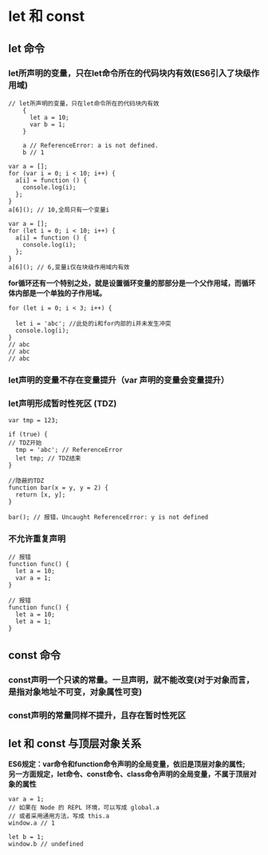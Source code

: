 # let 和 const

## let 命令 

### let所声明的变量，只在let命令所在的代码块内有效(ES6引入了块级作用域)   

```
// let所声明的变量，只在let命令所在的代码块内有效
	{
	  let a = 10;
	  var b = 1;
	}

	a // ReferenceError: a is not defined.
	b // 1
```

```
var a = [];
for (var i = 0; i < 10; i++) {
  a[i] = function () {
    console.log(i);
  };
}
a[6](); // 10,全局只有一个变量i
```

```
var a = [];
for (let i = 0; i < 10; i++) {
  a[i] = function () {
    console.log(i);
  };
}
a[6](); // 6,变量i仅在块级作用域内有效
```
**for循环还有一个特别之处，就是设置循环变量的那部分是一个父作用域，而循环体内部是一个单独的子作用域。**   
```
for (let i = 0; i < 3; i++) {
  
  let i = 'abc'; //此处的i和for内部的i并未发生冲突
  console.log(i);
}
// abc
// abc
// abc
```

### let声明的变量不存在变量提升（var 声明的变量会变量提升）

### let声明形成暂时性死区 (TDZ)
```
var tmp = 123;

if (true) {
// TDZ开始
  tmp = 'abc'; // ReferenceError
  let tmp; // TDZ结束
}
``` 
```
//隐蔽的TDZ
function bar(x = y, y = 2) {
  return [x, y];
}

bar(); // 报错，Uncaught ReferenceError: y is not defined  
```  

### 不允许重复声明 
```
// 报错
function func() {
  let a = 10;
  var a = 1;
}

// 报错
function func() {
  let a = 10;
  let a = 1;
}
```

## const 命令 

### const声明一个只读的常量。一旦声明，就不能改变(对于对象而言，是指对象地址不可变，对象属性可变)
### const声明的常量同样不提升，且存在暂时性死区

## let 和 const 与顶层对象关系

**ES6规定：var命令和function命令声明的全局变量，依旧是顶层对象的属性;    
另一方面规定，let命令、const命令、class命令声明的全局变量，不属于顶层对象的属性**
```
var a = 1;
// 如果在 Node 的 REPL 环境，可以写成 global.a
// 或者采用通用方法，写成 this.a
window.a // 1

let b = 1;
window.b // undefined
```






